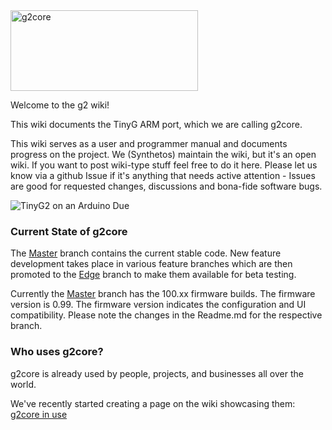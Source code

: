 <img src="https://raw.githubusercontent.com/wiki/synthetos/g2/images/g2core.png" width="300" height="129" alt="g2core">

Welcome to the g2 wiki!

This wiki documents the TinyG ARM port, which we are calling g2core. 

This wiki serves as a user and programmer manual and documents progress on the project. We (Synthetos) maintain the wiki, but it's an open wiki. If you want to post wiki-type stuff feel free to do it here. Please let us know via a github Issue if it's anything that needs active attention - Issues are good for requested changes, discussions and bona-fide software bugs.

![TinyG2 on an Arduino Due](http://farm4.staticflickr.com/3739/10301325295_31cb0dc6ab_h.jpg)

### Current State of g2core
The [Master](https://github.com/synthetos/g2/tree/master) branch contains the current stable code. New feature development takes place in various feature branches which are then promoted to the [Edge](https://github.com/synthetos/g2/tree/edge) branch to make them available for beta testing.

Currently the [Master](https://github.com/synthetos/g2/tree/master) branch has the 100.xx firmware builds. The firmware version is 0.99. The firmware version indicates the configuration and UI compatibility. Please note the changes in the Readme.md for the respective branch.

### Who uses g2core?

g2core is already used by people, projects, and businesses all over the world.

We've recently started creating a page on the wiki showcasing them: [g2core in use](https://github.com/synthetos/g2/wiki/g2core-in-use)